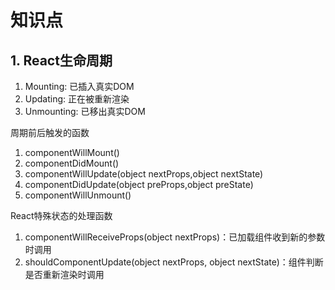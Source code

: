 # 知识点

## 1. React生命周期

1. Mounting: 已插入真实DOM
2. Updating: 正在被重新渲染
3. Unmounting: 已移出真实DOM

周期前后触发的函数

1. componentWillMount()
2. componentDidMount()
3. componentWillUpdate(object nextProps,object nextState)
4. componentDidUpdate(object preProps,object preState)
5. componentWillUnmount()

React特殊状态的处理函数

1. componentWillReceiveProps(object nextProps)：已加载组件收到新的参数时调用
2. shouldComponentUpdate(object nextProps, object nextState)：组件判断是否重新渲染时调用

